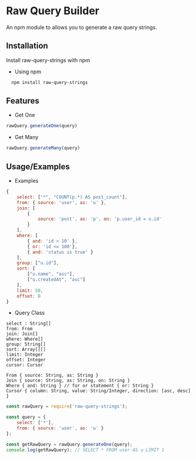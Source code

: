 
# Raw Query Builder

An npm module to allows you to generate a raw query strings.


## Installation

Install raw-query-strings with npm

* Using npm
```bash
  npm install raw-query-strings
```
## Features

- Get One
```javascript
rawQuery.generateOne(query)
```
- Get Many
```javascript
rawQuery.generateMany(query)
```

## Usage/Examples

* Examples
```javascript
{
    select: ["*", "COUNT(p.*) AS post_count"],
    from: { source: 'user', as: 'u' },
    join: [
        {
            source: 'post', as: 'p', on: 'p.user_id = u.id'
        }
    ],
    where: [
        { and: 'id > 10' },
        { or: 'id <= 100'},
        { and: 'status is true' }
    ],
    group: ["u.id"],
    sort: [
        ["u.name", "asc"],
        ["u.createdAt", "asc"]
    ],
    limit: 50,
    offset: 0
}

```
* Query Class
```
select : String[]
from: From
join: Join[]
where: Where[]
group: String[]
sort: Array[][]
limit: Integer
offset: Integer
cursor: Cursor

From { source: String, as: String }
Join { source: String, as: String, on: String }
Where { and: String } // for or statement { or: String }
Cursor { column: String, value: String/Integer, direction: [asc, desc] }
```

```javascript
const rawQuery = require('raw-query-strings');

const query = {
    select: ['*'],
    from: { source: 'user', as: 'u' }
};

const getRawQuery = rawQuery.generateOne(query);
console.log(getRawQuery); // SELECT * FROM user AS u LIMIT 1
```
